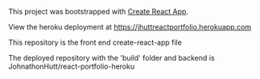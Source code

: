 This project was bootstrapped with [Create React App](https://github.com/facebook/create-react-app).

View the heroku deployment at https://jhuttreactportfolio.herokuapp.com

This repository is the front end create-react-app file

The deployed repository with the 'build' folder and backend is JohnathonHutt/react-portfolio-heroku
